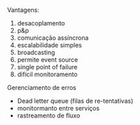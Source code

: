 Vantagens:
1. desacoplamento
2. p&p
3. comunicação assíncrona
4. escalabilidade simples
5. broadcasting
6. permite event source
7. single point of failure
8. difícil monitoramento

Gerenciamento de erros
- Dead letter queue (filas de re-tentativas)
- monitormanto entre serviços
- rastreamento de fluxo

<!-- 1. Dado que o Serviço A escreve mensagens que são consumidas pelo Serviço B, o que precisa ser feito para “aposentar” o Serviço B e colocar o Serviço C em seu lugar e continuar processando as mensagens do Serviço A?
   1. Desabilitar o Serviço B e fazer o Serviço C consumir mensagens da fila do Serviço A. -->

<!-- 2. Como rastrear um fluxo em uma arquitetura de mensagens assíncronas?
   1. Usando um metadata nos logs e indexá-los em um único lugar. -->

<!-- 3. Qual possível problema pode se ter com arquitetura em mensageria assíncrona?
   1. Inconsistência de dados por não recebimento de mensagens. -->
<!--    
4. O que define uma arquitetura em mensageria?
   1. Serviços que produzem e consomem mensagens de um message broker. -->
<!-- 
5. Qual a vantagem da comunicação assíncrona?
   1. Um serviço “quebrado” não interferir no outro.    -->

<!-- 6. Qual a maior desvantagem de centralizar todas as mensagens em um único Message Broker?
   1. Ter dependência de um message broker em todos os serviços (Single point of failure). -->
<!-- 
7. Quais são as principais vantagens da arquitetura em mensageria assíncrona?
   1. Desacoplamento e buffer de comunicação entre serviços. -->

<!-- 8. Qual pattern pode ser usado com essa arquitetura?
   1. Event source -->

<!-- 9. Como lidar com erros ao processar uma mensagem de forma assíncrona?
   1.  O consumidor que sofrer o erro deve lidar com erro (ex. Dead Letter Queue). -->

<!-- 10. Dado que o Serviço A escreve mensagens que são consumidas pelo Serviço B, o que precisa ser feito para “aposentar” o Serviço A e colocar o Serviço C em seu lugar e continuar produzindo as mensagens para o Serviço B?
    1.  Desativar o Serviço A e habilitar o Serviço C para produzir mensagens na mesma fila que o Serviço A produzia. -->